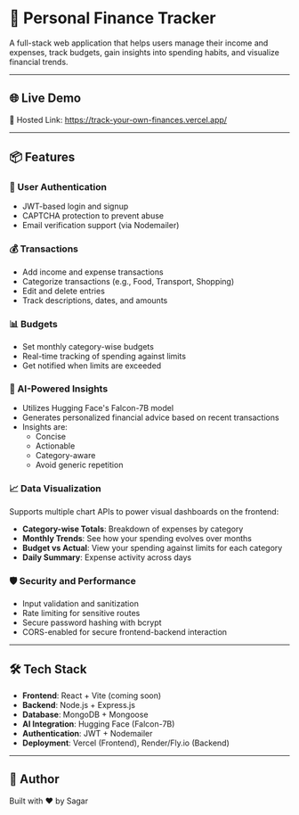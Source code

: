 # 💸 Personal Finance Tracker

A full-stack web application that helps users manage their income and expenses, track budgets, gain insights into spending habits, and visualize financial trends.

---

## 🌐 Live Demo

🚀 Hosted Link: https://track-your-own-finances.vercel.app/

---

## 📦 Features

### 🔐 User Authentication

- JWT-based login and signup
- CAPTCHA protection to prevent abuse
- Email verification support (via Nodemailer)

### 💰 Transactions

- Add income and expense transactions
- Categorize transactions (e.g., Food, Transport, Shopping)
- Edit and delete entries
- Track descriptions, dates, and amounts

### 📊 Budgets

- Set monthly category-wise budgets
- Real-time tracking of spending against limits
- Get notified when limits are exceeded

### 🤖 AI-Powered Insights

- Utilizes Hugging Face's Falcon-7B model
- Generates personalized financial advice based on recent transactions
- Insights are:
  - Concise
  - Actionable
  - Category-aware
  - Avoid generic repetition

### 📈 Data Visualization

Supports multiple chart APIs to power visual dashboards on the frontend:

- **Category-wise Totals**: Breakdown of expenses by category
- **Monthly Trends**: See how your spending evolves over months
- **Budget vs Actual**: View your spending against limits for each category
- **Daily Summary**: Expense activity across days

### 🛡️ Security and Performance

- Input validation and sanitization
- Rate limiting for sensitive routes
- Secure password hashing with bcrypt
- CORS-enabled for secure frontend-backend interaction

---

## 🛠️ Tech Stack

- **Frontend**: React + Vite (coming soon)
- **Backend**: Node.js + Express.js
- **Database**: MongoDB + Mongoose
- **AI Integration**: Hugging Face (Falcon-7B)
- **Authentication**: JWT + Nodemailer
- **Deployment**: Vercel (Frontend), Render/Fly.io (Backend)

---

## 👤 Author

Built with ❤️ by Sagar
